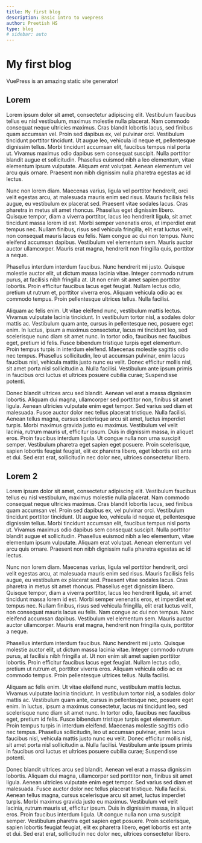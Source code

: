 ```yaml
---
title: My first blog
description: Basic intro to vuepress
author: Preetish HS
type: blog
# sidebar: auto
---
```


# My first blog
VuePress is an amazing static site generator! 

## Lorem
Lorem ipsum dolor sit amet, consectetur adipiscing elit. Vestibulum faucibus tellus eu nisl vestibulum, maximus molestie nulla placerat. Nam commodo consequat neque ultricies maximus. Cras blandit lobortis lacus, sed finibus quam accumsan vel. Proin sed dapibus ex, vel pulvinar orci. Vestibulum tincidunt porttitor tincidunt. Ut augue leo, vehicula id neque et, pellentesque dignissim tellus. Morbi tincidunt accumsan elit, faucibus tempus nisl porta ut. Vivamus maximus odio dapibus sem consequat suscipit. Nulla porttitor blandit augue et sollicitudin. Phasellus euismod nibh a leo elementum, vitae elementum ipsum vulputate. Aliquam erat volutpat. Aenean elementum vel arcu quis ornare. Praesent non nibh dignissim nulla pharetra egestas ac id lectus.

Nunc non lorem diam. Maecenas varius, ligula vel porttitor hendrerit, orci velit egestas arcu, at malesuada mauris enim sed risus. Mauris facilisis felis augue, eu vestibulum ex placerat sed. Praesent vitae sodales lacus. Cras pharetra in metus sit amet rhoncus. Phasellus eget dignissim libero. Quisque tempor, diam a viverra porttitor, lacus leo hendrerit ligula, sit amet tincidunt massa lorem id est. Morbi semper venenatis eros, et imperdiet erat tempus nec. Nullam finibus, risus sed vehicula fringilla, elit erat luctus velit, non consequat mauris lacus eu felis. Nam congue ac dui non tempus. Nunc eleifend accumsan dapibus. Vestibulum vel elementum sem. Mauris auctor auctor ullamcorper. Mauris erat magna, hendrerit non fringilla quis, porttitor a neque.

Phasellus interdum interdum faucibus. Nunc hendrerit mi justo. Quisque molestie auctor elit, ut dictum massa lacinia vitae. Integer commodo rutrum purus, at facilisis nibh fringilla at. Ut non enim sit amet sapien porttitor lobortis. Proin efficitur faucibus lacus eget feugiat. Nullam lectus odio, pretium ut rutrum et, porttitor viverra eros. Aliquam vehicula odio ac ex commodo tempus. Proin pellentesque ultrices tellus. Nulla facilisi.

Aliquam ac felis enim. Ut vitae eleifend nunc, vestibulum mattis lectus. Vivamus vulputate lacinia tincidunt. In vestibulum tortor nisl, a sodales dolor mattis ac. Vestibulum quam ante, cursus in pellentesque nec, posuere eget enim. In luctus, ipsum a maximus consectetur, lacus mi tincidunt leo, sed scelerisque nunc diam sit amet nunc. In tortor odio, faucibus nec faucibus eget, pretium id felis. Fusce bibendum tristique turpis eget elementum. Proin tempus turpis in interdum eleifend. Maecenas molestie sagittis odio nec tempus. Phasellus sollicitudin, leo ut accumsan pulvinar, enim lacus faucibus nisl, vehicula mattis justo nunc eu velit. Donec efficitur mollis nisl, sit amet porta nisl sollicitudin a. Nulla facilisi. Vestibulum ante ipsum primis in faucibus orci luctus et ultrices posuere cubilia curae; Suspendisse potenti.

Donec blandit ultrices arcu sed blandit. Aenean vel erat a massa dignissim lobortis. Aliquam dui magna, ullamcorper sed porttitor non, finibus sit amet ligula. Aenean ultricies vulputate enim eget tempor. Sed varius sed diam et malesuada. Fusce auctor dolor nec tellus placerat tristique. Nulla facilisi. Aenean tellus magna, cursus scelerisque arcu sit amet, luctus imperdiet turpis. Morbi maximus gravida justo eu maximus. Vestibulum vel velit lacinia, rutrum mauris ut, efficitur ipsum. Duis in dignissim massa, in aliquet eros. Proin faucibus interdum ligula. Ut congue nulla non urna suscipit semper. Vestibulum pharetra eget sapien eget posuere. Proin scelerisque, sapien lobortis feugiat feugiat, elit ex pharetra libero, eget lobortis est ante et dui. Sed erat erat, sollicitudin nec dolor nec, ultrices consectetur libero.

## Lorem 2
Lorem ipsum dolor sit amet, consectetur adipiscing elit. Vestibulum faucibus tellus eu nisl vestibulum, maximus molestie nulla placerat. Nam commodo consequat neque ultricies maximus. Cras blandit lobortis lacus, sed finibus quam accumsan vel. Proin sed dapibus ex, vel pulvinar orci. Vestibulum tincidunt porttitor tincidunt. Ut augue leo, vehicula id neque et, pellentesque dignissim tellus. Morbi tincidunt accumsan elit, faucibus tempus nisl porta ut. Vivamus maximus odio dapibus sem consequat suscipit. Nulla porttitor blandit augue et sollicitudin. Phasellus euismod nibh a leo elementum, vitae elementum ipsum vulputate. Aliquam erat volutpat. Aenean elementum vel arcu quis ornare. Praesent non nibh dignissim nulla pharetra egestas ac id lectus.

Nunc non lorem diam. Maecenas varius, ligula vel porttitor hendrerit, orci velit egestas arcu, at malesuada mauris enim sed risus. Mauris facilisis felis augue, eu vestibulum ex placerat sed. Praesent vitae sodales lacus. Cras pharetra in metus sit amet rhoncus. Phasellus eget dignissim libero. Quisque tempor, diam a viverra porttitor, lacus leo hendrerit ligula, sit amet tincidunt massa lorem id est. Morbi semper venenatis eros, et imperdiet erat tempus nec. Nullam finibus, risus sed vehicula fringilla, elit erat luctus velit, non consequat mauris lacus eu felis. Nam congue ac dui non tempus. Nunc eleifend accumsan dapibus. Vestibulum vel elementum sem. Mauris auctor auctor ullamcorper. Mauris erat magna, hendrerit non fringilla quis, porttitor a neque.

Phasellus interdum interdum faucibus. Nunc hendrerit mi justo. Quisque molestie auctor elit, ut dictum massa lacinia vitae. Integer commodo rutrum purus, at facilisis nibh fringilla at. Ut non enim sit amet sapien porttitor lobortis. Proin efficitur faucibus lacus eget feugiat. Nullam lectus odio, pretium ut rutrum et, porttitor viverra eros. Aliquam vehicula odio ac ex commodo tempus. Proin pellentesque ultrices tellus. Nulla facilisi.

Aliquam ac felis enim. Ut vitae eleifend nunc, vestibulum mattis lectus. Vivamus vulputate lacinia tincidunt. In vestibulum tortor nisl, a sodales dolor mattis ac. Vestibulum quam ante, cursus in pellentesque nec, posuere eget enim. In luctus, ipsum a maximus consectetur, lacus mi tincidunt leo, sed scelerisque nunc diam sit amet nunc. In tortor odio, faucibus nec faucibus eget, pretium id felis. Fusce bibendum tristique turpis eget elementum. Proin tempus turpis in interdum eleifend. Maecenas molestie sagittis odio nec tempus. Phasellus sollicitudin, leo ut accumsan pulvinar, enim lacus faucibus nisl, vehicula mattis justo nunc eu velit. Donec efficitur mollis nisl, sit amet porta nisl sollicitudin a. Nulla facilisi. Vestibulum ante ipsum primis in faucibus orci luctus et ultrices posuere cubilia curae; Suspendisse potenti.

Donec blandit ultrices arcu sed blandit. Aenean vel erat a massa dignissim lobortis. Aliquam dui magna, ullamcorper sed porttitor non, finibus sit amet ligula. Aenean ultricies vulputate enim eget tempor. Sed varius sed diam et malesuada. Fusce auctor dolor nec tellus placerat tristique. Nulla facilisi. Aenean tellus magna, cursus scelerisque arcu sit amet, luctus imperdiet turpis. Morbi maximus gravida justo eu maximus. Vestibulum vel velit lacinia, rutrum mauris ut, efficitur ipsum. Duis in dignissim massa, in aliquet eros. Proin faucibus interdum ligula. Ut congue nulla non urna suscipit semper. Vestibulum pharetra eget sapien eget posuere. Proin scelerisque, sapien lobortis feugiat feugiat, elit ex pharetra libero, eget lobortis est ante et dui. Sed erat erat, sollicitudin nec dolor nec, ultrices consectetur libero.

<!-- <social-share :networks="['facebook', 'twitter']"/> -->